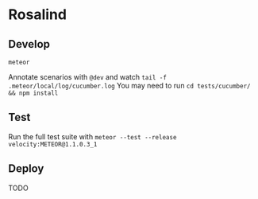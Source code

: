 # Rosalind

## Develop

`meteor`

Annotate scenarios with `@dev` and watch `tail -f .meteor/local/log/cucumber.log`
You may need to run `cd tests/cucumber/ && npm install`

## Test

Run the full test suite with `meteor --test --release velocity:METEOR@1.1.0.3_1`

## Deploy

TODO
